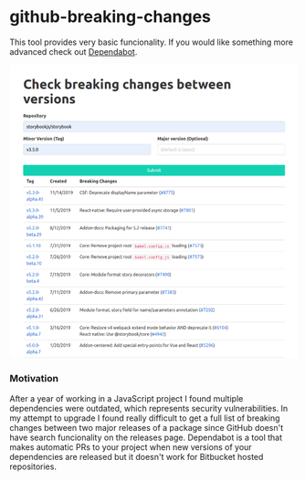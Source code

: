# github-breaking-changes

This tool provides very basic funcionality. If you would like something more advanced check out [Dependabot](https://dependabot.com/).

![UI](assets/UI.png)


### Motivation

After a year of working in a JavaScript project I found multiple dependencies were outdated, which represents security vulnerabilities. In my attempt to upgrade I found really difficult to get a full list of breaking changes between two major releases of a package since GitHub doesn't have search funcionality on the releases page.
Dependabot is a tool that makes automatic PRs to your project when new versions of your dependencies are released but it doesn't work for Bitbucket hosted repositories.
